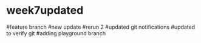 # week7updated

#feature branch
#new update
#rerun 2
#updated git notifications
#updated to verify git
#adding playground branch